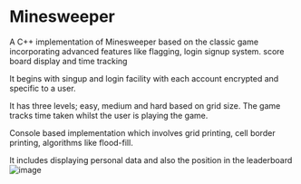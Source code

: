 # Minesweeper
A C++ implementation of Minesweeper based on the classic game incorporating advanced features like flagging, login signup system. score board display and time tracking

It begins with singup and login facility with each account encrypted and specific to a user.

It has three levels; easy, medium and hard based on grid size.
The game tracks time taken whilst the user is playing the game.

Console based implementation which involves grid printing, cell border printing, algorithms like flood-fill. 

It includes displaying personal data and also the position in the leaderboard
![image](https://github.com/user-attachments/assets/57be9f03-124b-429f-b9e1-3ed64951a3ef)



